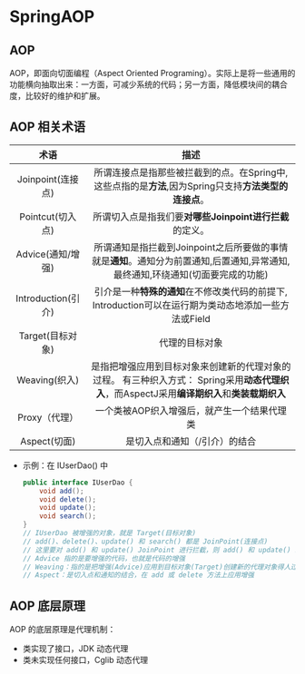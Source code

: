 # SpringAOP

## AOP

AOP，即面向切面编程（Aspect Oriented Programing）。实际上是将一些通用的功能横向抽取出来：一方面，可减少系统的代码；另一方面，降低模块间的耦合度，比较好的维护和扩展。



## AOP 相关术语

|        术语        |                             描述                             |
| :----------------: | :----------------------------------------------------------: |
| Joinpoint(连接点)  | 所谓连接点是指那些被拦截到的点。在Spring中,这些点指的是**方法**,因为Spring只支持**方法类型的连接点**。 |
|  Pointcut(切入点)  |   所谓切入点是指我们要**对哪些Joinpoint进行拦截**的定义。    |
| Advice(通知/增强)  | 所谓通知是指拦截到Joinpoint之后所要做的事情就是**通知**。通知分为前置通知,后置通知,异常通知,最终通知,环绕通知(切面要完成的功能) |
| Introduction(引介) | 引介是一种**特殊的通知**在不修改类代码的前提下, Introduction可以在运行期为类动态地添加一些方法或Field |
|  Target(目标对象)  |                        代理的目标对象                        |
|   Weaving(织入)    | 是指把增强应用到目标对象来创建新的代理对象的过程。 有三种织入方式： Spring采用**动态代理织入**，而AspectJ采用**编译期织入**和**类装载期织入** |
|   Proxy（代理）    |         一个类被AOP织入增强后，就产生一个结果代理类          |
|    Aspect(切面)    |                是切入点和通知（/引介）的结合                 |

- 示例：在 IUserDao() 中

  ```java
  public interface IUserDao {
      void add();
      void delete();
      void update();
      void search();
  }
  // IUserDao 被增强的对象，就是 Target(目标对象)
  // add()、delete()、update() 和 search() 都是 JoinPoint(连接点) 
  // 这里要对 add() 和 update() JoinPoint 进行拦截，则 add() 和 update() 就是 Pointcut(切入点)
  // Advice 指的是要增强的代码，也就是代码的增强
  // Weaving：指的是把增强(Advice)应用到目标对象(Target)创建新的代理对象得人过程
  // Aspect：是切入点和通知的结合，在 add 或 delete 方法上应用增强
  ```



## AOP 底层原理

AOP 的底层原理是代理机制：

- 类实现了接口，JDK 动态代理
- 类未实现任何接口，Cglib 动态代理

